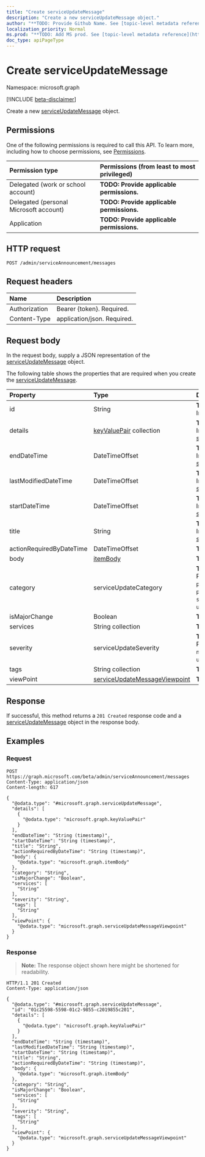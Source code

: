 ```yaml
---
title: "Create serviceUpdateMessage"
description: "Create a new serviceUpdateMessage object."
author: "**TODO: Provide Github Name. See [topic-level metadata reference](https://msgo.azurewebsites.net/add/document/guidelines/metadata.html#topic-level-metadata)**"
localization_priority: Normal
ms.prod: "**TODO: Add MS prod. See [topic-level metadata reference](https://msgo.azurewebsites.net/add/document/guidelines/metadata.html#topic-level-metadata)**"
doc_type: apiPageType
---
```


# Create serviceUpdateMessage
Namespace: microsoft.graph

[!INCLUDE [beta-disclaimer](../../includes/beta-disclaimer.md)]

Create a new [serviceUpdateMessage](../resources/serviceupdatemessage.md) object.

## Permissions
One of the following permissions is required to call this API. To learn more, including how to choose permissions, see [Permissions](/graph/permissions-reference).

|Permission type|Permissions (from least to most privileged)|
|:---|:---|
|Delegated (work or school account)|**TODO: Provide applicable permissions.**|
|Delegated (personal Microsoft account)|**TODO: Provide applicable permissions.**|
|Application|**TODO: Provide applicable permissions.**|

## HTTP request

<!-- {
  "blockType": "ignored"
}
-->
``` http
POST /admin/serviceAnnouncement/messages
```

## Request headers
|Name|Description|
|:---|:---|
|Authorization|Bearer {token}. Required.|
|Content-Type|application/json. Required.|

## Request body
In the request body, supply a JSON representation of the [serviceUpdateMessage](../resources/serviceupdatemessage.md) object.

The following table shows the properties that are required when you create the [serviceUpdateMessage](../resources/serviceupdatemessage.md).

|Property|Type|Description|
|:---|:---|:---|
|id|String|**TODO: Add Description** Inherited from [entity](../resources/entity.md)|
|details|[keyValuePair](../resources/keyvaluepair.md) collection|**TODO: Add Description** Inherited from [serviceAnnouncementBase](../resources/serviceannouncementbase.md)|
|endDateTime|DateTimeOffset|**TODO: Add Description** Inherited from [serviceAnnouncementBase](../resources/serviceannouncementbase.md)|
|lastModifiedDateTime|DateTimeOffset|**TODO: Add Description** Inherited from [serviceAnnouncementBase](../resources/serviceannouncementbase.md)|
|startDateTime|DateTimeOffset|**TODO: Add Description** Inherited from [serviceAnnouncementBase](../resources/serviceannouncementbase.md)|
|title|String|**TODO: Add Description** Inherited from [serviceAnnouncementBase](../resources/serviceannouncementbase.md)|
|actionRequiredByDateTime|DateTimeOffset|**TODO: Add Description**|
|body|[itemBody](../resources/itembody.md)|**TODO: Add Description**|
|category|serviceUpdateCategory|**TODO: Add Description**. Possible values are: `preventOrFixIssue`, `planForChange`, `stayInformed`, `unknownFutureValue`.|
|isMajorChange|Boolean|**TODO: Add Description**|
|services|String collection|**TODO: Add Description**|
|severity|serviceUpdateSeverity|**TODO: Add Description**. Possible values are: `normal`, `high`, `critical`, `unknownFutureValue`.|
|tags|String collection|**TODO: Add Description**|
|viewPoint|[serviceUpdateMessageViewpoint](../resources/serviceupdatemessageviewpoint.md)|**TODO: Add Description**|



## Response

If successful, this method returns a `201 Created` response code and a [serviceUpdateMessage](../resources/serviceupdatemessage.md) object in the response body.

## Examples

### Request
<!-- {
  "blockType": "request",
  "name": "create_serviceupdatemessage_from_"
}
-->
``` http
POST https://graph.microsoft.com/beta/admin/serviceAnnouncement/messages
Content-Type: application/json
Content-length: 617

{
  "@odata.type": "#microsoft.graph.serviceUpdateMessage",
  "details": [
    {
      "@odata.type": "microsoft.graph.keyValuePair"
    }
  ],
  "endDateTime": "String (timestamp)",
  "startDateTime": "String (timestamp)",
  "title": "String",
  "actionRequiredByDateTime": "String (timestamp)",
  "body": {
    "@odata.type": "microsoft.graph.itemBody"
  },
  "category": "String",
  "isMajorChange": "Boolean",
  "services": [
    "String"
  ],
  "severity": "String",
  "tags": [
    "String"
  ],
  "viewPoint": {
    "@odata.type": "microsoft.graph.serviceUpdateMessageViewpoint"
  }
}
```


### Response
>**Note:** The response object shown here might be shortened for readability.
<!-- {
  "blockType": "response",
  "truncated": true,
  "@odata.type": "microsoft.graph.serviceUpdateMessage"
}
-->
``` http
HTTP/1.1 201 Created
Content-Type: application/json

{
  "@odata.type": "#microsoft.graph.serviceUpdateMessage",
  "id": "01c25598-5598-01c2-9855-c2019855c201",
  "details": [
    {
      "@odata.type": "microsoft.graph.keyValuePair"
    }
  ],
  "endDateTime": "String (timestamp)",
  "lastModifiedDateTime": "String (timestamp)",
  "startDateTime": "String (timestamp)",
  "title": "String",
  "actionRequiredByDateTime": "String (timestamp)",
  "body": {
    "@odata.type": "microsoft.graph.itemBody"
  },
  "category": "String",
  "isMajorChange": "Boolean",
  "services": [
    "String"
  ],
  "severity": "String",
  "tags": [
    "String"
  ],
  "viewPoint": {
    "@odata.type": "microsoft.graph.serviceUpdateMessageViewpoint"
  }
}
```

